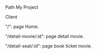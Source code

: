 Path My Project

Client

"/": page Home.

"/detail-movie/:id": page detail movie.

"/detail-seat/:id": page book ticket movie.

